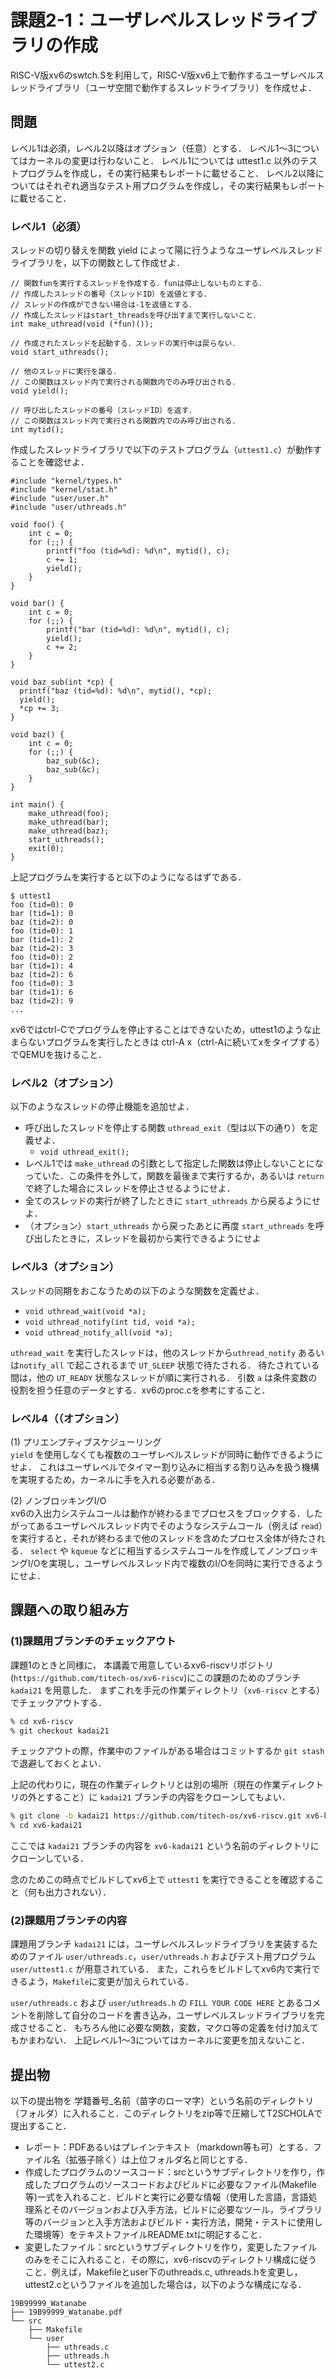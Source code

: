 # 課題2-1：ユーザレベルスレッドライブラリの作成

RISC-V版xv6のswtch.Sを利用して，RISC-V版xv6上で動作するユーザレベルスレッドライブラリ（ユーザ空間で動作するスレッドライブラリ）を作成せよ．

## 問題
レベル1は必須，レベル2以降はオプション（任意）とする．
レベル1〜3についてはカーネルの変更は行わないこと．
レベル1については uttest1.c 以外のテストプログラムを作成し，その実行結果もレポートに載せること．
レベル2以降についてはそれぞれ適当なテスト用プログラムを作成し，その実行結果もレポートに載せること．

### レベル1（必須）
スレッドの切り替えを関数 yield によって陽に行うようなユーザレベルスレッドライブラリを，以下の関数として作成せよ．
```
// 関数funを実行するスレッドを作成する．funは停止しないものとする．
// 作成したスレッドの番号（スレッドID）を返値とする．
// スレッドの作成ができない場合は-1を返値とする．
// 作成したスレッドはstart_threadsを呼び出すまで実行しないこと．
int make_uthread(void (*fun)());

// 作成されたスレッドを起動する．スレッドの実行中は戻らない．
void start_uthreads();

// 他のスレッドに実行を譲る．
// この関数はスレッド内で実行される関数内でのみ呼び出される．
void yield();

// 呼び出したスレッドの番号（スレッドID）を返す．
// この関数はスレッド内で実行される関数内でのみ呼び出される．
int mytid();
```

作成したスレッドライブラリで以下のテストプログラム（`uttest1.c`）が動作することを確認せよ．
```
#include "kernel/types.h"
#include "kernel/stat.h"
#include "user/user.h"
#include "user/uthreads.h"

void foo() {
    int c = 0;
    for (;;) {
        printf("foo (tid=%d): %d\n", mytid(), c);
        c += 1;
        yield();
    }
}

void bar() {
    int c = 0;
    for (;;) {
        printf("bar (tid=%d): %d\n", mytid(), c);
        yield();
        c += 2;
    }
}

void baz_sub(int *cp) {
  printf("baz (tid=%d): %d\n", mytid(), *cp);
  yield();
  *cp += 3;
}

void baz() {
    int c = 0;
    for (;;) {
        baz_sub(&c);
        baz_sub(&c);
    }
}

int main() {
    make_uthread(foo);
    make_uthread(bar);
    make_uthread(baz);
    start_uthreads();
    exit(0);
}
```
上記プログラムを実行すると以下のようになるはずである．
```
$ uttest1
foo (tid=0): 0
bar (tid=1): 0
baz (tid=2): 0
foo (tid=0): 1
bar (tid=1): 2
baz (tid=2): 3
foo (tid=0): 2
bar (tid=1): 4
baz (tid=2): 6
foo (tid=0): 3
bar (tid=1): 6
baz (tid=2): 9
...
```
xv6ではctrl-Cでプログラムを停止することはできないため，uttest1のような止まらないプログラムを実行したときは ctrl-A x（ctrl-Aに続いてxをタイプする）でQEMUを抜けること．


### レベル2（オプション）

以下のようなスレッドの停止機能を追加せよ．

* 呼び出したスレッドを停止する関数 `uthread_exit`（型は以下の通り）を定義せよ．
  - `void uthread_exit();`
* レベル1では `make_uthread` の引数として指定した関数は停止しないことになっていた．この条件を外して，関数を最後まで実行するか，あるいは `return` で終了した場合にスレッドを停止させるようにせよ．
* 全てのスレッドの実行が終了したときに `start_uthreads` から戻るようにせよ．
* （オプション）`start_uthreads` から戻ったあとに再度 `start_uthreads` を呼び出したときに，スレッドを最初から実行できるようにせよ

### レベル3（オプション）
スレッドの同期をおこなうための以下のような関数を定義せよ．
* `void uthread_wait(void *a);`
* `void uthread_notify(int tid, void *a);`
* `void uthread_notify_all(void *a);`

`uthread_wait` を実行したスレッドは，他のスレッドから`uthread_notify` あるいは`notify_all` で起こされるまで `UT_SLEEP` 状態で待たされる．
待たされている間は，他の `UT_READY` 状態なスレッドが順に実行される．
引数 `a` は条件変数の役割を担う任意のデータとする．xv6のproc.cを参考にすること．

### レベル4（（オプション）

(1) プリエンプティブスケジューリング  
`yield` を使用しなくても複数のユーザレベルスレッドが同時に動作できるようにせよ．
これはユーザレベルでタイマー割り込みに相当する割り込みを扱う機構を実現するため，カーネルに手を入れる必要がある．

(2) ノンブロッキングI/O  
xv6の入出力システムコールは動作が終わるまでプロセスをブロックする．したがってあるユーザレベルスレッド内でそのようなシステムコール（例えば `read`）を実行すると，それが終わるまで他のスレッドを含めたプロセス全体が待たされる．
`select` や `kqueue` などに相当するシステムコールを作成してノンブロッキングI/Oを実現し，ユーザレベルスレッド内で複数のI/Oを同時に実行できるようにせよ．


## 課題への取り組み方
### (1)課題用ブランチのチェックアウト
課題1のときと同様に，
本講義で用意しているxv6-riscvリポジトリ(`https://github.com/titech-os/xv6-riscv`)にこの課題のためのブランチ `kadai21` を用意した．
まずこれを手元の作業ディレクトリ（`xv6-riscv` とする）でチェックアウトする．
```sh
% cd xv6-riscv
% git checkout kadai21
```
チェックアウトの際，作業中のファイルがある場合はコミットするか `git stash` で退避しておくとよい．

上記の代わりに，現在の作業ディレクトリとは別の場所（現在の作業ディレクトリの外とすること）に `kadai21` ブランチの内容をクローンしてもよい．
```sh
% git clone -b kadai21 https://github.com/titech-os/xv6-riscv.git xv6-kadai21
% cd xv6-kadai21
```
ここでは `kadai21` ブランチの内容を `xv6-kadai21` という名前のディレクトリにクローンしている．

念のためこの時点でビルドしてxv6上で `uttest1` を実行できることを確認すること（何も出力されない）．

### (2)課題用ブランチの内容
課題用ブランチ `kadai21` には，ユーザレベルスレッドライブラリを実装するためのファイル `user/uthreads.c`，`user/uthreads.h` およびテスト用プログラム `user/uttest1.c` が用意されている．
また，これらをビルドしてxv6内で実行できるよう，`Makefile`に変更が加えられている．

`user/uthreads.c` および `user/uthreads.h` の
`FILL YOUR CODE HERE` とあるコメントを削除して自分のコードを書き込み，ユーザレベルスレッドライブラリを完成させること．
もちろん他に必要な関数，変数，マクロ等の定義を付け加えてもかまわない．
上記レベル1〜3についてはカーネルに変更を加えないこと．

## 提出物
以下の提出物を 学籍番号_名前（苗字のローマ字）という名前のディレクトリ（フォルダ）に入れること．このディレクトリをzip等で圧縮してT2SCHOLAで提出すること．
* レポート：PDFあるいはプレインテキスト（markdown等も可）とする．ファイル名（拡張子除く）は上位フォルダ名と同じとする．
* 作成したプログラムのソースコード：srcというサブディレクトリを作り，作成したプログラムのソースコードおよびビルドに必要なファイル(Makefile等)一式を入れること．ビルドと実行に必要な情報（使用した言語，言語処理系とそのバージョンおよび入手方法，ビルドに必要なツール，ライブラリ等のバージョンと入手方法およびビルド・実行方法，開発・テストに使用した環境等）をテキストファイルREADME.txtに明記すること．
* 変更したファイル：srcというサブディレクトリを作り，変更したファイルのみをそこに入れること．その際に，xv6-riscvのディレクトリ構成に従うこと．例えば，Makefileとuser下のuthreads.c, uthreads.hを変更し，uttest2.cというファイルを追加した場合は，以下のような構成になる．
```
19B99999_Watanabe
├── 19B99999_Watanabe.pdf
└── src
    ├── Makefile
    └── user
        ├── uthreads.c
        ├── uthreads.h
        └── uttest2.c
```
